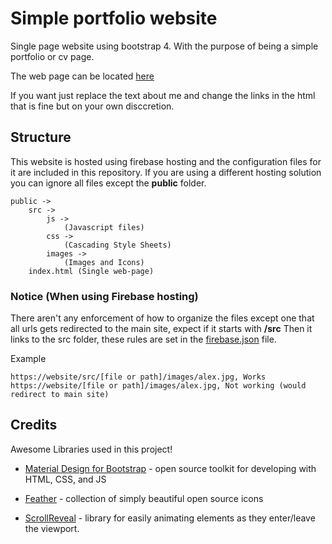 # Simple portfolio website
Single page website using bootstrap 4. With the purpose of being a simple portfolio or cv page.

The web page can be located [here](https://alexander.af.trolle.dev/ "Alexander af trolle")

If you want just replace the text about me and change the links in the html that is fine but on your own disccretion. 


## Structure
This website is hosted using firebase hosting and the configuration files for it are included in this repository.
If you are using a different hosting solution you can ignore all files except the **public** folder. 


```
public -> 
    src ->  
        js -> 
            (Javascript files)
        css ->
            (Cascading Style Sheets)
        images ->
            (Images and Icons)
    index.html (Single web-page)
```
### Notice (When using Firebase hosting)
There aren't any enforcement of how to organize the files except one that all urls gets redirected to the main site, expect if it starts with **/src** 
Then it links to the src folder, these rules are set in the [firebase.json](../firebase.json) file.

Example
```
https://website/src/[file or path]/images/alex.jpg, Works
https://website/[file or path]/images/alex.jpg, Not working (would redirect to main site)
```


## Credits

Awesome Libraries used in this project!

* [Material Design for Bootstrap](https://github.com/FezVrasta/bootstrap-material-design) - open source toolkit for developing with HTML, CSS, and JS

* [Feather](https://github.com/feathericons/feather)  - collection of simply beautiful open source icons

* [ScrollReveal](https://github.com/scrollreveal/scrollreveal) - library for easily animating elements as they enter/leave the viewport.
